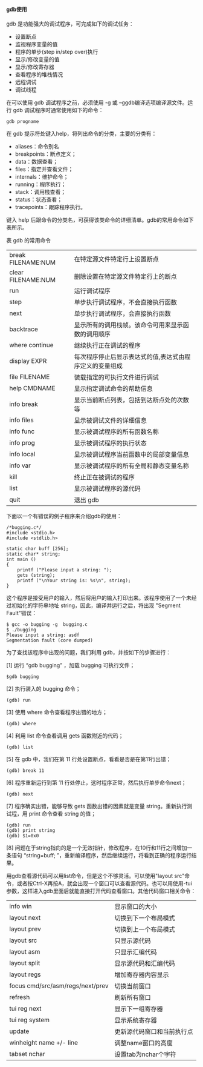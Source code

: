 
#### gdb使用

gdb 是功能强大的调试程序，可完成如下的调试任务：
- 设置断点
- 监视程序变量的值
- 程序的单步(step in/step over)执行
- 显示/修改变量的值
- 显示/修改寄存器
- 查看程序的堆栈情况
- 远程调试
- 调试线程

在可以使用 gdb 调试程序之前，必须使用 -g 或 –ggdb编译选项编译源文件。运行 gdb 调试程序时通常使用如下的命令：

	gdb progname

在 gdb 提示符处键入help，将列出命令的分类，主要的分类有：

- aliases：命令别名
- breakpoints：断点定义；
- data：数据查看；
- files：指定并查看文件；
- internals：维护命令；
- running：程序执行；
- stack：调用栈查看；
- status：状态查看；
- tracepoints：跟踪程序执行。

键入 help 后跟命令的分类名，可获得该类命令的详细清单。gdb的常用命令如下表所示。

表 gdb 的常用命令
<table>
<tr><td>break FILENAME:NUM</td><td>在特定源文件特定行上设置断点</td></tr>
<tr><td>clear FILENAME:NUM</td><td>删除设置在特定源文件特定行上的断点</td></tr>
<tr><td>run</td><td>运行调试程序</td></tr>
<tr><td>step</td><td>单步执行调试程序，不会直接执行函数</td></tr>
<tr><td>next</td><td>单步执行调试程序，会直接执行函数</td></tr>
<tr><td>backtrace</td><td>显示所有的调用栈帧。该命令可用来显示函数的调用顺序</td></tr>
<tr><td>where continue</td><td>继续执行正在调试的程序</td></tr>
<tr><td>display EXPR</td><td>每次程序停止后显示表达式的值,表达式由程序定义的变量组成</td></tr>
<tr><td>file FILENAME</td><td>装载指定的可执行文件进行调试</td></tr>
<tr><td>help CMDNAME</td><td>显示指定调试命令的帮助信息</td></tr>
<tr><td>info break</td><td>显示当前断点列表，包括到达断点处的次数等</td></tr>
<tr><td>info files</td><td>显示被调试文件的详细信息</td></tr>
<tr><td>info func</td><td>显示被调试程序的所有函数名称</td></tr>
<tr><td>info prog</td><td>显示被调试程序的执行状态</td></tr>
<tr><td>info local</td><td>显示被调试程序当前函数中的局部变量信息</td></tr>
<tr><td>info var</td><td>显示被调试程序的所有全局和静态变量名称</td></tr>
<tr><td>kill</td><td>终止正在被调试的程序</td></tr>
<tr><td>list</td><td>显示被调试程序的源代码</td></tr>
<tr><td>quit</td><td>退出 gdb</td></tr>
</table>
下面以一个有错误的例子程序来介绍gdb的使用：

	/*bugging.c*/
	#include <stdio.h>
	#include <stdlib.h>    
	
	static char buff [256];
	static char* string;
	int main ()
	{
		printf ("Please input a string: ");
		gets (string);
		printf ("\nYour string is: %s\n", string);
	}

这个程序是接受用户的输入，然后将用户的输入打印出来。该程序使用了一个未经过初始化的字符串地址 string，因此，编译并运行之后，将出现 "Segment Fault"错误：

	$ gcc -o bugging -g  bugging.c
	$ ./bugging
	Please input a string: asdf
	Segmentation fault (core dumped)
 
为了查找该程序中出现的问题，我们利用 gdb，并按如下的步骤进行：

[1] 运行 “gdb bugging” ，加载 bugging 可执行文件；

	$gdb bugging 

[2] 执行装入的 bugging 命令；

	(gdb) run

[3] 使用 where 命令查看程序出错的地方；

	(gdb) where

[4] 利用 list 命令查看调用 gets 函数附近的代码；

	(gdb) list
[5] 在 gdb 中，我们在第 11 行处设置断点，看看是否是在第11行出错；

	(gdb) break 11
[6] 程序重新运行到第 11 行处停止，这时程序正常，然后执行单步命令next；
	
	(gdb) next
[7] 程序确实出错，能够导致 gets 函数出错的因素就是变量 string。重新执行测试程，用 print 命令查看 string 的值；

	(gdb) run
	(gdb) print string
	(gdb) $1=0x0

[8] 问题在于string指向的是一个无效指针，修改程序，在10行和11行之间增加一条语句 “string=buff; ”，重新编译程序，然后继续运行，将看到正确的程序运行结果。
 
用gdb查看源代码可以用list命令，但是这个不够灵活。可以使用"layout src"命令，或者按Ctrl-X再按A，就会出现一个窗口可以查看源代码。也可以用使用-tui参数，这样进入gdb里面后就能直接打开代码查看窗口。其他代码窗口相关命令：

<table>
<tr><td>info win</td><td>显示窗口的大小</td></tr>
<tr><td>layout next</td><td>切换到下一个布局模式</td></tr>
<tr><td>layout prev</td><td>切换到上一个布局模式</td></tr>
<tr><td>layout src</td><td>只显示源代码</td></tr>
<tr><td>layout asm</td><td>只显示汇编代码</td></tr>
<tr><td>layout split</td><td>显示源代码和汇编代码</td></tr>
<tr><td>layout regs</td><td>增加寄存器内容显示</td></tr>
<tr><td>focus cmd/src/asm/regs/next/prev</td><td>切换当前窗口</td></tr>
<tr><td>refresh</td><td>刷新所有窗口</td></tr>
<tr><td>tui reg next</td><td>显示下一组寄存器</td></tr>
<tr><td>tui reg system</td><td>显示系统寄存器</td></tr>
<tr><td>update</td><td>更新源代码窗口和当前执行点</td></tr>
<tr><td>winheight name +/- line</td><td>调整name窗口的高度</td></tr>
<tr><td>tabset nchar</td><td>设置tab为nchar个字符</td></tr>
</table>
